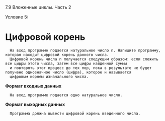 7.9 Вложенные циклы. Часть 2

Условие 5:

# Цифровой корень #

      На вход программе подается натуральное число n. Напишите программу, которая находит цифровой корень данного числа. 
      Цифровой корень числа n получается следующим образом: если сложить все цифры этого числа, затем все цифры найденной суммы
      и повторять этот процесс до тех пор, пока в результате не будет получено однозначное число (цифра), которое и называется
      цифровым корнем изначального числа.
      
**Формат входных данных**

      На вход программе подается одно натуральное число.
      
**Формат выходных данных**

      Программа должна вывести цифровой корень введенного числа.
